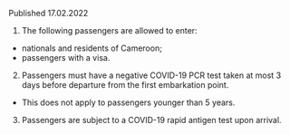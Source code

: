 Published 17.02.2022
1. The following passengers are allowed to enter:
- nationals and residents of Cameroon;
- passengers with a visa.
2. Passengers must have a negative COVID-19 PCR test taken at most 3 days before departure from the first embarkation point.
- This does not apply to passengers younger than 5 years.
3. Passengers are subject to a COVID-19 rapid antigen test upon arrival.